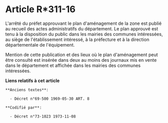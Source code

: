 # Article R*311-16

L'arrêté du préfet approuvant le plan d'aménagement de la zone est publié au recueil des actes administratifs du département.
Le plan approuvé est tenu à la disposition du public dans les mairies des communes intéressées, au siège de l'établissement
intéressé, à la préfecture et à la direction départementale de l'équipement.

Mention de cette publication et des lieux où le plan d'aménagement peut être consulté est insérée dans deux au moins des
journaux mis en vente dans le département et affichée dans les mairies des communes intéressées.

**Liens relatifs à cet article**

	**Anciens textes**:

	  - Décret n°69-500 1969-05-30 ART. 8

	**Codifié par**:

	  - Décret n°73-1023 1973-11-08
